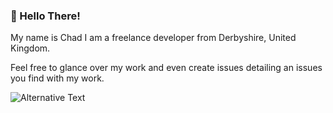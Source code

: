 ### 👋 Hello There!

My name is Chad I am a freelance developer from Derbyshire, United Kingdom.

Feel free to glance over my work and even create issues detailing an issues you find with my work.
 
 <img src="https://github.com/chadafowkes/chadafowkes/blob/master/images/codeStats.svg" alt="Alternative Text"/>
